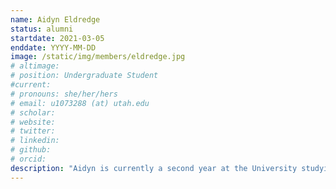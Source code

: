 ```yaml
---
name: Aidyn Eldredge
status: alumni
startdate: 2021-03-05
enddate: YYYY-MM-DD
image: /static/img/members/eldredge.jpg
# altimage:
# position: Undergraduate Student
#current:
# pronouns: she/her/hers
# email: u1073288 (at) utah.edu
# scholar:
# website:
# twitter:
# linkedin:
# github:
# orcid:
description: "Aidyn is currently a second year at the University studying Anthropology with a Health Emphasis as well as a double minor in Integrative Human Biology and Chemistry. She is broadly interested in human genomics and the evolution of the immune system and hopes to develop her Honors thesis on a similar topic. She is new to the PEGL lab and is excited to learn more about primate evolution and genetics."
---
```

